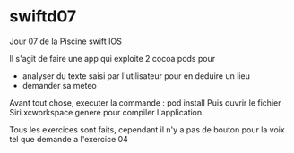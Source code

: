 # swiftd07
Jour 07 de la Piscine swift IOS

Il s'agit de faire une app qui exploite 2 cocoa pods pour
- analyser du texte saisi par l'utilisateur pour en deduire un lieu 
- demander sa meteo

Avant tout chose, executer la commande : pod install
Puis ouvrir le fichier Siri.xcworkspace genere pour compiler l'application.

Tous les exercices sont faits, cependant il n'y a pas de bouton pour la voix tel que demande a l'exercice 04

